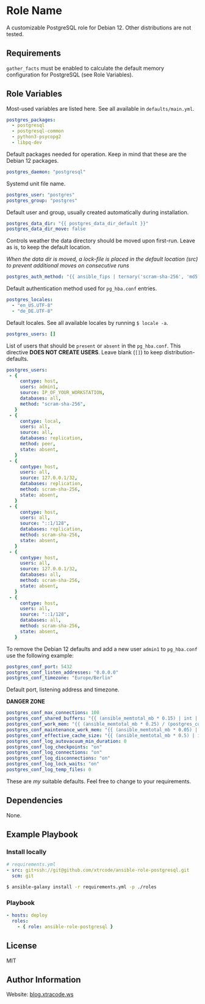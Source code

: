 Role Name
=========

A customizable PostgreSQL role for Debian 12. Other distributions are not tested.

Requirements
------------

`gather_facts` must be enabled to calculate the default memory configuration for PostgreSQL (see Role Variables).

Role Variables
--------------

Most-used variables are listed here. See all available in `defaults/main.yml`.

```yaml
postgres_packages:
  - postgresql
  - postgresql-common
  - python3-psycopg2
  - libpq-dev
```
Default packages needed for operation. Keep in mind that these are the Debian 12 packages.

```yaml
postgres_daemon: "postgresql"
```

Systemd unit file name.

```yaml
postgres_user: "postgres"
postgres_group: "postgres"
```
Default user and group, usually created automatically during installation.

```yaml
postgres_data_dir: "{{ postgres_data_dir_default }}"
postgres_data_dir_move: false
```

Controls weather the data directory should be moved upon first-run. Leave as is, to keep the default location.

_When the data dir is moved, a lock-file is placed in the default location (src) to prevent additional moves on consecutive runs_

```yaml
postgres_auth_method: "{{ ansible_fips | ternary('scram-sha-256', 'md5') }}"
```
Default authentication method used for `pg_hba.conf` entries.

```yaml
postgres_locales:
  - "en_US.UTF-8"
  - "de_DE.UTF-8"
```
Default locales. See all available locales by running `$ locale -a`.

```yaml
postgres_users: []
```
 List of users that should be `present` or `absent` in the `pg_hba.conf`. This directive **DOES NOT CREATE USERS**. Leave blank (`[]`) to keep distribution-defaults.

 ```yaml
 postgres_users: 
  - {
      contype: host,
      users: admin1,
      source: IP_OF_YOUR_WORKSTATION,
      databases: all,
      method: "scram-sha-256",
    }
  - {
      contype: local,
      users: all,
      source: all,
      databases: replication,
      method: peer,
      state: absent,
    }
  - {
      contype: host,
      users: all,
      source: 127.0.0.1/32,
      databases: replication,
      method: scram-sha-256,
      state: absent,
    }
  - {
      contype: host,
      users: all,
      source: "::1/128",
      databases: replication,
      method: scram-sha-256,
      state: absent,
    }
  - {
      contype: host,
      users: all,
      source: 127.0.0.1/32,
      databases: all,
      method: scram-sha-256,
      state: absent,
    }
  - {
      contype: host,
      users: all,
      source: "::1/128",
      databases: all,
      method: scram-sha-256,
      state: absent,
    }

 ```
 To remove the Debian 12 defaults and add a new user `admin1` to  `pg_hba.conf` use the following example:

```yaml
postgres_conf_port: 5432
postgres_conf_listen_addresses: "0.0.0.0"
postgres_conf_timezone: "Europe/Berlin"
```
Default port, listening address and timezone.

**DANGER ZONE**
 ```yaml
postgres_conf_max_connections: 100
postgres_conf_shared_buffers: "{{ (ansible_memtotal_mb * 0.15) | int | abs }}MB"
postgres_conf_work_mem: "{{ (ansible_memtotal_mb * 0.25) / (postgres_conf_max_connections | int) | int | abs }}MB"
postgres_conf_maintenance_work_mem: "{{ (ansible_memtotal_mb * 0.05) | int | abs }}MB"
postgres_conf_effective_cache_size: "{{ (ansible_memtotal_mb * 0.5) | int | abs }}MB"
postgres_conf_log_autovacuum_min_duration: 0
postgres_conf_log_checkpoints: "on"
postgres_conf_log_connections: "on"
postgres_conf_log_disconnections: "on"
postgres_conf_log_lock_waits: "on"
postgres_conf_log_temp_files: 0
 ```

 These are _my_ suitable defaults. Feel free to change to your requirements.

Dependencies
------------

None.

Example Playbook
----------------

### Install locally
```yaml
# requirements.yml
- src: git+ssh://git@github.com/xtrcode/ansible-role-postgresql.git
  scm: git
```

```bash
$ ansible-galaxy install -r requirements.yml -p ./roles
```

### Playbook
```yaml
- hosts: deploy
  roles:
    - { role: ansible-role-postgresql }
```

License
-------

MIT 

Author Information
------------------

Website: [blog.xtracode.ws](https://blog.xtracode.ws)
